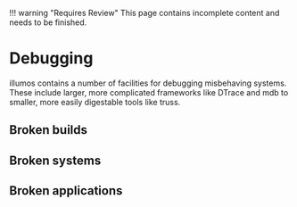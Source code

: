 !!! warning "Requires Review"
    This page contains incomplete content and needs to be finished.

# Debugging

illumos contains a number of facilities for debugging misbehaving systems.
These include larger, more complicated frameworks like DTrace and mdb to
smaller, more easily digestable tools like truss.

## Broken builds

## Broken systems

## Broken applications
